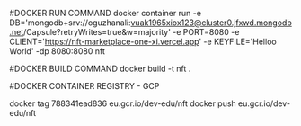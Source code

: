 #DOCKER RUN COMMAND
docker container run -e DB='mongodb+srv://oguzhanali:vuak1965xiox123@cluster0.jfxwd.mongodb.net/Capsule?retryWrites=true&w=majority' -e PORT=8080 -e CLIENT='https://nft-marketplace-one-xi.vercel.app' -e KEYFILE='Helloo World' -dp 8080:8080 nft

#DOCKER BUILD COMMAND
docker build -t nft .

#DOCKER CONTAINER REGISTRY - GCP

docker tag 788341ead836 eu.gcr.io/dev-edu/nft
docker push eu.gcr.io/dev-edu/nft
